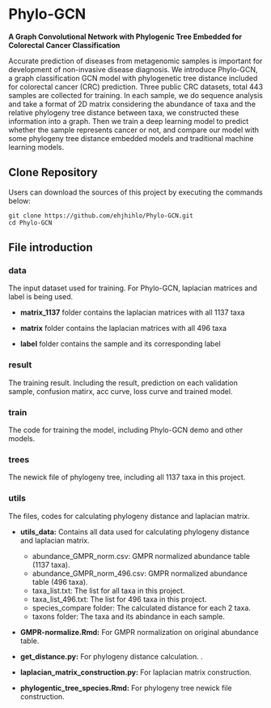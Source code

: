 # Phylo-GCN
**A Graph Convolutional Network with Phylogenic Tree Embedded for Colorectal Cancer Classification**  
  
Accurate prediction of diseases from metagenomic samples is important for development of non-invasive disease diagnosis. We introduce Phylo-GCN, a graph classification GCN model with phylogenetic tree distance included for colorectal cancer (CRC) prediction. Three public CRC datasets, total 443 samples are collected for training. In each sample, we do sequence analysis and take a format of 2D matrix considering the abundance of taxa and the relative phylogeny tree distance between taxa, we constructed these information into a graph. Then we train a deep learning model to predict whether the sample represents cancer or not, and compare our model with some phylogeny tree distance embedded models and traditional machine learning models.    
## Clone Repository
Users can download the sources of this project by executing the commands below:
``` 
git clone https://github.com/ehjhihlo/Phylo-GCN.git  
cd Phylo-GCN  
```
## File introduction
### data  
The input dataset used for training. For Phylo-GCN, laplacian matrices and label is being used.  
  
- **matrix_1137** folder contains the laplacian matrices with all 1137 taxa  
  
- **matrix** folder contains the laplacian matrices with all 496 taxa  
  
- **label** folder contains the sample and its corresponding label  
  
### result  
The training result. Including the result, prediction on each validation sample, confusion matirx, acc curve, loss curve and trained model.  
### train  
The code for training the model, including Phylo-GCN demo and other models.    
### trees
The newick file of phylogeny tree, including all 1137 taxa in this project.  
### utils  
The files, codes for calculating phylogeny distance and laplacian matrix.  
  
+ **utils_data:** Contains all data used for calculating phylogeny distance and laplacian matrix.  
  - abundance_GMPR_norm.csv: GMPR normalized abundance table (1137 taxa).  
  - abundance_GMPR_norm_496.csv: GMPR normalized abundance table (496 taxa).  
  - taxa_list.txt: The list for all taxa in this project.  
  - taxa_list_496.txt: The list for 496 taxa in this project.  
  - species_compare folder: The calculated distance for each 2 taxa.  
  - taxons folder: The taxa and its abindance in each sample.  
  
+ **GMPR-normalize.Rmd:**  For GMPR normalization on original abundance table.
  
+ **get_distance.py:** For phylogeny distance calculation.
  .
+ **laplacian_matrix_construction.py:**  For laplacian matrix construction.
  
+ **phylogentic_tree_species.Rmd:**  For phylogeny tree newick file construction.
